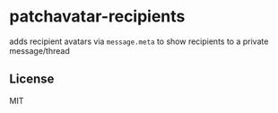 # patchavatar-recipients

adds recipient avatars via `message.meta`
to show recipients to a private message/thread


## License

MIT
